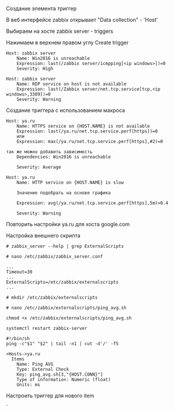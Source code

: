 Создание элемента триггер

В веб интерфейсе zabbix открывает "Data collection" - 'Host'

Выбираем на хосте zabbix server - triggers

Нажимаем в верхнем правом углу Create trigger

```
Host: zabbix server
    Name: Win2016 is unreachable
    Expression: last(/zabbix server/icmpping[<ip windows>])=0     
    Severity: High
```

```
Host: zabbix server
    Name: RDP service on host is not available
    Expression: last(/Zabbix server/net.tcp.service[tcp,<ip windows>,3389])=0
    Severity: Warning
```

Создание триггера с использованием макроса
```
Host: ya.ru 
    Name: HTTPS service on {HOST.NAME} is not available
    Expression: last(/ya.ru/net.tcp.service.perf[https])=0
    или
    Expression: max(/ya.ru/net.tcp.service.perf[https],#2)=0

так же можно добавить зависимость
    Dependencies: Win2016 is unreachable  

    Severity: Average
```
```
Host: ya.ru                                       
    Name: HTTP service on {HOST.NAME} is slow
    
    Значение подобрать на основе графика
    
    Expression: avg(/ya.ru/net.tcp.service.perf[https],5m)>0.4

    Severity: Warning
```

Повторить настройки ya.ru для хоста google.com


Настройка внешнего скрипта
```
# zabbix_server --help | grep ExternalScripts

# nano /etc/zabbix/zabbix_server.conf
```

```
...
Timeout=30
...
ExternalScripts=/etc/zabbix/externalscripts
...

```

```
# mkdir /etc/zabbix/externalscripts
```
```
# nano /etc/zabbix/externalscripts/ping_avg.sh
```
```
chmod +x /etc/zabbix/externalscripts/ping_avg.sh
```
```
systemctl restart zabbix-server
```
```
#!/bin/sh
ping -c"$1" "$2" | tail -n1 | cut -d'/' -f5
```
```
>Hosts->ya.ru
  Items
    Name: Ping AVG
    Type: External Check
    Key: ping_avg.sh[3,"{HOST.CONN}"]
    Type of information: Numeric (float)
    Units: ms
```
Настроить триггер для нового item

`
